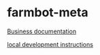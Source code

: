# farmbot-meta
[Business documentation](https://meta.farm.bot)

[local development instructions](https://github.com/FarmBot-Docs/farmbot-docs/blob/main/docs/development.md)
